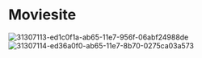 # Moviesite

![31307113-ed1c0f1a-ab65-11e7-956f-06abf24988de](https://user-images.githubusercontent.com/25347909/31519447-215a9e42-afab-11e7-90f0-903f8c9525a8.jpg)
![31307114-ed36a0f0-ab65-11e7-8b70-0275ca03a573](https://user-images.githubusercontent.com/25347909/31519449-217d2ee4-afab-11e7-99d9-fcaf82aa285f.jpg)
